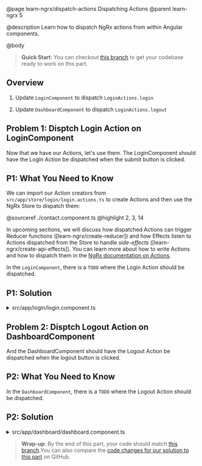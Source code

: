 @page learn-ngrx/dispatch-actions Dispatching Actions
@parent learn-ngrx 5

@description Learn how to dispatch NgRx actions from within Angular components.

@body

> **Quick Start**: You can checkout [this branch](https://github.com/bitovi/angular-ngrx-chat/tree/create-actions) to get your codebase ready to work on this part.

## Overview

1. Update `LoginComponent` to dispatch `LoginActions.login`

2. Update `DashboardComponent` to dispatch `LoginActions.logout`

## Problem 1: Disptch Login Action on LoginComponent

Now that we have our Actions, let's use them. The LoginComponent should have the Login Action be dispatched when the submit button is clicked.

## P1: What You Need to Know

We can import our Action creators from `src/app/store/login/login.actions.ts` to create Actions and then use the NgRx Store to dispatch them:

@sourceref ./contact.component.ts
@highlight 2, 3, 14

In upcoming sections, we will discuss how dispatched Actions can trigger Reducer functions ([learn-ngrx/create-reducer]) and how Effects listen to Actions dispatched from the Store to handle _side-effects_ ([learn-ngrx/create-api-effects]). You can learn more about how to write Actions and how to dispatch them in the [NgRx documentation on Actions](https://ngrx.io/guide/store/actions#writing-actions).

In the `LoginComponent`, there is a `TODO` where the Login Action should be dispatched.

## P1: Solution

<details>
<summary>src/app/login/login.component.ts</summary>

@diff ../4-create-actions/login.component.ts ./login.component.ts only

</details>

## Problem 2: Disptch Logout Action on DashboardComponent

And the DashboardComponent should have the Logout Action be dispatched when the logout button is clicked.

## P2: What You Need to Know

In the `DashboardComponent`, there is a `TODO` where the Logout Action should be dispatched.

## P2: Solution

<details>
<summary>src/app/dashboard/dashboard.component.ts</summary>

@diff ../4-create-actions/dashboard.component.ts ./dashboard.component.ts only

</details>

> **Wrap-up**: By the end of this part, your code should match [this branch](https://github.com/bitovi/angular-ngrx-chat/tree/dispatch-actions).You can also compare the [code changes for our solution to this part](https://github.com/bitovi/angular-ngrx-chat/compare/create-actions...dispatch-actions) on GitHub.
